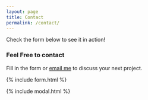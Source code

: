```yaml
---
layout: page
title: Contact
permalink: /contact/
---
```


Check the form below to see it in action!

### Feel Free to contact

Fill in the form or [email me](mailto:{{site.email}}) to discuss your next project.

{% include form.html %}

{% include modal.html %}
